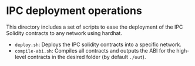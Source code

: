 # IPC deployment operations

This directory includes a set of scripts to ease the deployment of the IPC Solidity contracts to any network using hardhat.

-   `deploy.sh`: Deploys the IPC solidity contracts into a specific network.
-   `compile-abi.sh`: Compiles all contracts and outputs the ABI for the high-level contracts in the desired folder (by default `./out`).
